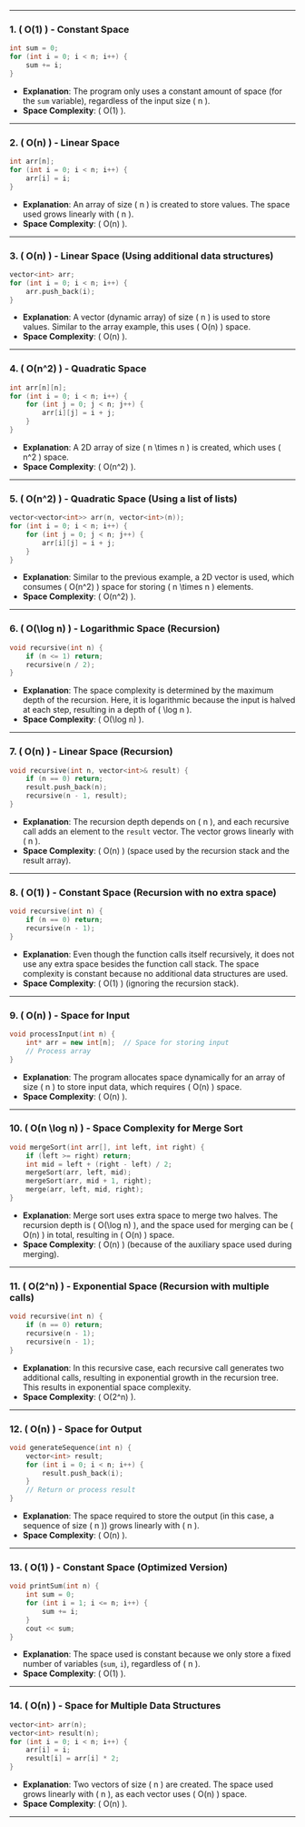 
---

### 1. **\( O(1) \) - Constant Space**

```cpp
int sum = 0;
for (int i = 0; i < n; i++) {
    sum += i;
}
```
- **Explanation**: The program only uses a constant amount of space (for the `sum` variable), regardless of the input size \( n \).
- **Space Complexity**: \( O(1) \).

---

### 2. **\( O(n) \) - Linear Space**

```cpp
int arr[n];
for (int i = 0; i < n; i++) {
    arr[i] = i;
}
```

- **Explanation**: An array of size \( n \) is created to store values. The space used grows linearly with \( n \).
- **Space Complexity**: \( O(n) \).

---

### 3. **\( O(n) \) - Linear Space (Using additional data structures)**

```cpp
vector<int> arr;
for (int i = 0; i < n; i++) {
    arr.push_back(i);
}
```

- **Explanation**: A vector (dynamic array) of size \( n \) is used to store values. Similar to the array example, this uses \( O(n) \) space.
- **Space Complexity**: \( O(n) \).

---

### 4. **\( O(n^2) \) - Quadratic Space**

```cpp
int arr[n][n];
for (int i = 0; i < n; i++) {
    for (int j = 0; j < n; j++) {
        arr[i][j] = i + j;
    }
}
```

- **Explanation**: A 2D array of size \( n \times n \) is created, which uses \( n^2 \) space.
- **Space Complexity**: \( O(n^2) \).

---

### 5. **\( O(n^2) \) - Quadratic Space (Using a list of lists)**

```cpp
vector<vector<int>> arr(n, vector<int>(n));
for (int i = 0; i < n; i++) {
    for (int j = 0; j < n; j++) {
        arr[i][j] = i + j;
    }
}
```

- **Explanation**: Similar to the previous example, a 2D vector is used, which consumes \( O(n^2) \) space for storing \( n \times n \) elements.
- **Space Complexity**: \( O(n^2) \).

---

### 6. **\( O(\log n) \) - Logarithmic Space (Recursion)**

```cpp
void recursive(int n) {
    if (n <= 1) return;
    recursive(n / 2);
}
```

- **Explanation**: The space complexity is determined by the maximum depth of the recursion. Here, it is logarithmic because the input is halved at each step, resulting in a depth of \( \log n \).
- **Space Complexity**: \( O(\log n) \).

---

### 7. **\( O(n) \) - Linear Space (Recursion)**

```cpp
void recursive(int n, vector<int>& result) {
    if (n == 0) return;
    result.push_back(n);
    recursive(n - 1, result);
}
```

- **Explanation**: The recursion depth depends on \( n \), and each recursive call adds an element to the `result` vector. The vector grows linearly with \( n \).
- **Space Complexity**: \( O(n) \) (space used by the recursion stack and the result array).

---

### 8. **\( O(1) \) - Constant Space (Recursion with no extra space)**

```cpp
void recursive(int n) {
    if (n == 0) return;
    recursive(n - 1);
}
```

- **Explanation**: Even though the function calls itself recursively, it does not use any extra space besides the function call stack. The space complexity is constant because no additional data structures are used.
- **Space Complexity**: \( O(1) \) (ignoring the recursion stack).

---

### 9. **\( O(n) \) - Space for Input**

```cpp
void processInput(int n) {
    int* arr = new int[n];  // Space for storing input
    // Process array
}
```

- **Explanation**: The program allocates space dynamically for an array of size \( n \) to store input data, which requires \( O(n) \) space.
- **Space Complexity**: \( O(n) \).

---

### 10. **\( O(n \log n) \) - Space Complexity for Merge Sort**

```cpp
void mergeSort(int arr[], int left, int right) {
    if (left >= right) return;
    int mid = left + (right - left) / 2;
    mergeSort(arr, left, mid);
    mergeSort(arr, mid + 1, right);
    merge(arr, left, mid, right);
}
```

- **Explanation**: Merge sort uses extra space to merge two halves. The recursion depth is \( O(\log n) \), and the space used for merging can be \( O(n) \) in total, resulting in \( O(n) \) space.
- **Space Complexity**: \( O(n) \) (because of the auxiliary space used during merging).

---

### 11. **\( O(2^n) \) - Exponential Space (Recursion with multiple calls)**

```cpp
void recursive(int n) {
    if (n == 0) return;
    recursive(n - 1);
    recursive(n - 1);
}
```

- **Explanation**: In this recursive case, each recursive call generates two additional calls, resulting in exponential growth in the recursion tree. This results in exponential space complexity.
- **Space Complexity**: \( O(2^n) \).

---

### 12. **\( O(n) \) - Space for Output**

```cpp
void generateSequence(int n) {
    vector<int> result;
    for (int i = 0; i < n; i++) {
        result.push_back(i);
    }
    // Return or process result
}
```

- **Explanation**: The space required to store the output (in this case, a sequence of size \( n \)) grows linearly with \( n \).
- **Space Complexity**: \( O(n) \).

---

### 13. **\( O(1) \) - Constant Space (Optimized Version)**

```cpp
void printSum(int n) {
    int sum = 0;
    for (int i = 1; i <= n; i++) {
        sum += i;
    }
    cout << sum;
}
```

- **Explanation**: The space used is constant because we only store a fixed number of variables (`sum`, `i`), regardless of \( n \).
- **Space Complexity**: \( O(1) \).

---

### 14. **\( O(n) \) - Space for Multiple Data Structures**

```cpp
vector<int> arr(n);
vector<int> result(n);
for (int i = 0; i < n; i++) {
    arr[i] = i;
    result[i] = arr[i] * 2;
}
```

- **Explanation**: Two vectors of size \( n \) are created. The space used grows linearly with \( n \), as each vector uses \( O(n) \) space.
- **Space Complexity**: \( O(n) \).

---
